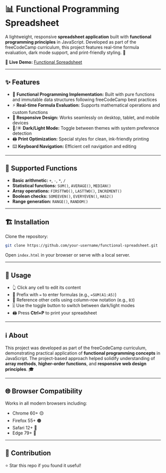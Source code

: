# 📊 Functional Programming Spreadsheet

A lightweight, responsive **spreadsheet application** built with **functional programming principles** in JavaScript. Developed as part of the freeCodeCamp curriculum, this project features real-time formula evaluation, dark mode support, and print-friendly styling. 🚀

🔗 **Live Demo:** [Functional Spreadsheet](https://sadeghdehyadgari.github.io/spreadsheet/)

---

## ✨ Features

- 🧮 **Functional Programming Implementation:** Built with pure functions and immutable data structures following freeCodeCamp best practices  
- ⚡ **Real-time Formula Evaluation:** Supports mathematical operations and custom functions  
- 📱 **Responsive Design:** Works seamlessly on desktop, tablet, and mobile devices  
- 🌙/☀️ **Dark/Light Mode:** Toggle between themes with system preference detection  
- 🖨️ **Print Optimization:** Special styles for clean, ink-friendly printing  
- ⌨️ **Keyboard Navigation:** Efficient cell navigation and editing  

---

## 🔢 Supported Functions

- **Basic arithmetic:** `+`, `-`, `*`, `/`  
- **Statistical functions:** `SUM()`, `AVERAGE()`, `MEDIAN()`  
- **Array operations:** `FIRSTTWO()`, `LASTTWO()`, `INCREMENT()`  
- **Boolean checks:** `SOMEEVEN()`, `EVERYEVEN()`, `HAS2()`  
- **Range generation:** `RANGE()`, `RANDOM()`  

---

## 🏗️ Installation

Clone the repository:

```bash
git clone https://github.com/your-username/functional-spreadsheet.git
```  

Open `index.html` in your browser or serve with a local server.

---

## 📝 Usage

- 👆 Click any cell to edit its content  
- 🔣 Prefix with `=` to enter formulas (e.g., `=SUM(A1:A5)`)  
- 🔗 Reference other cells using column-row notation (e.g., `B3`)  
- 🎚️ Use the toggle button to switch between dark/light modes  
- 🖨️ Press **Ctrl+P** to print your spreadsheet  

---

## ℹ️ About

This project was developed as part of the freeCodeCamp curriculum, demonstrating practical application of **functional programming concepts** in JavaScript. The project-based approach helped solidify understanding of **array methods**, **higher-order functions**, and **responsive web design principles**. 🎓

---

## 🌐 Browser Compatibility

Works in all modern browsers including:  

- Chrome 60+ 🟡  
- Firefox 55+ 🟠  
- Safari 12+ 🔵  
- Edge 79+ 🔵  

---

## 🌟 Contribution

⭐ Star this repo if you found it useful!  
